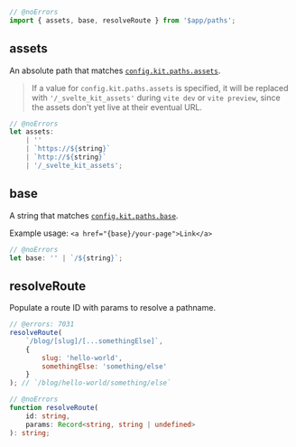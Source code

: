 

```js
// @noErrors
import { assets, base, resolveRoute } from '$app/paths';
```

## assets

An absolute path that matches [`config.kit.paths.assets`](/docs/kit/reference/configuration#paths).

> If a value for `config.kit.paths.assets` is specified, it will be replaced with `'/_svelte_kit_assets'` during `vite dev` or `vite preview`, since the assets don't yet live at their eventual URL.

<div class="ts-block">

```ts
// @noErrors
let assets:
	| ''
	| `https://${string}`
	| `http://${string}`
	| '/_svelte_kit_assets';
```

</div>

## base

A string that matches [`config.kit.paths.base`](/docs/kit/reference/configuration#paths).

Example usage: `<a href="{base}/your-page">Link</a>`

<div class="ts-block">

```ts
// @noErrors
let base: '' | `/${string}`;
```

</div>

## resolveRoute

Populate a route ID with params to resolve a pathname.

```js
// @errors: 7031
resolveRoute(
	`/blog/[slug]/[...somethingElse]`,
	{
		slug: 'hello-world',
		somethingElse: 'something/else'
	}
); // `/blog/hello-world/something/else`
```

<div class="ts-block">

```ts
// @noErrors
function resolveRoute(
	id: string,
	params: Record<string, string | undefined>
): string;
```

</div>

